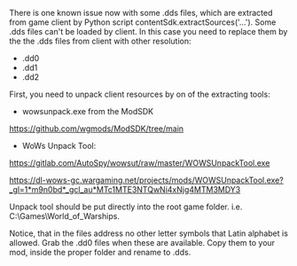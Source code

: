 There is one known issue now with some .dds files, which are extracted from game client by Python script contentSdk.extractSources('...'). 
Some .dds files can't be loaded by client. 
In this case you need to replace them by the the .dds files from client with other resolution:

- .dd0
- .dd1
- .dd2

First, you need to unpack client resources by on of the extracting tools:

- wowsunpack.exe from the ModSDK

https://github.com/wgmods/ModSDK/tree/main

- WoWs Unpack Tool:

https://gitlab.com/AutoSpy/wowsut/raw/master/WOWSUnpackTool.exe

https://dl-wows-gc.wargaming.net/projects/mods/WOWSUnpackTool.exe?_gl=1*m9n0bd*_gcl_au*MTc1MTE3NTQwNi4xNjg4MTM3MDY3

Unpack tool should be put directly into the root game folder. i.e. C:\Games\World_of_Warships.


Notice, that in the files address no other letter symbols that Latin alphabet is allowed.
Grab the .dd0 files when these are available. Copy them to your mod, inside the proper folder and rename to .dds.
